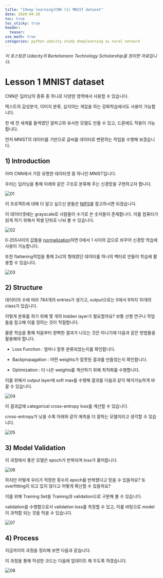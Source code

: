 ```yaml
---
title: "[Deep learning]CNN (1) MNIST dataset"
date: 2020-04-28
toc: true
toc_sticky: true
header:
  teaser: 
use_math: true
categories: python udacity study deeplearning ai nural network
---
```


*이 포스팅은 Udacity의 Bertelsmann Technology Scholarship을 정리한 자료입니다.*  

# Lesson 1 MNIST dataset

CNN은 딥러닝의 종류 중 하나로 다양한 영역에서 사용할 수 있습니다.

텍스트의 감성분석, 이미지 분류, 심지어는 게임을 하는 강화학습에서도 사용이 가능합니다.

한 때 전 세계를 들썩였던 알파고와 유사한 모델도 만들 수 있고, 드론에도 적용이 가능합니다. 

먼저 MNIST의 데이터를 기반으로 글씨를 데이터로 변환하는 작업을 수행해 보겠습니다.


## 1) Introduction


아마 CNN에서 가장 유명한 데이터셋 중 하나인 MNIST입니다. 

우리는 딥러닝을 통해 아래와 같은 구조로 분류해 주는 신경망을 구현하고자 합니다. 

![01](https://drive.google.com/uc?id=1UyMdaaLB1s11BIV7q6RRvl0vRNN_NUhP)

이 프로젝트에 대해 더 알고 싶으신 분들은 [NIPS](https://www.kaggle.com/benhamner/nips-papers)를 참고하시면 되겠습니다.

이 데이터셋에는 grayscale로 사람들이 수기로 쓴 숫자들이 존재합니다. 이를 컴퓨터가 읽게 하기 위해서 픽셀 단위로 나눠 볼 수 있습니다.

![02](https://drive.google.com/uc?id=1DYFDpUeB7Ysmh9eowX2MO0k2ABrvJSKR)

0-255사이의 값들을 [normalization](https://pytorch.org/docs/stable/torchvision/transforms.html#transforms-on-torch-tensor)하면 0에서 1 사이의 값으로 바꾸어 신경망 학습에 사용이 가능합니다.

또한 flattening작업을 통해 2x2의 형태였던 데이터를 하나의 벡터로 만들어 학습에 활용할 수 있습니다.

![03](https://drive.google.com/uc?id=1ENvVnPuYn25LHSY4WkDwFeMi2sbQrM6Q)


## 2) Structure

데이터의 수에 따라 784개의 entries가 생기고, output으로는 0에서 9까지 10개의 class가 있습니다.

이렇게 분류를 하기 위해 몇 개의 hidden layer가 필요할까요? 보통 선행 연구나 작업들을 참고해 이를 정하는 것이 적절합니다.

물론 학습을 통해 처음부터 완벽한 결과가 나오는 것은 아니기에 다음과 같은 방법들을 활용해야 합니다.

* Loss Function : 얼마나 잘못 분류되었는지를 확인합니다.

* Backpropagation : 어떤 weights가 잘못된 결과를 만들었는지 확인합니다.

* Optimization : 더 나은 weights를 계산하기 위해 최적화를 수행합니다.

이를 위해서 output layer에 soft max를 수행해 결과를 다음과 같이 해석가능하게 바꿀 수 있습니다.

![04](https://drive.google.com/uc?id=1BbghHAusBoozglu5G5Me0w0yttCsYztG)

이 결과값에 categorical cross-entropy loss를 계산할 수 있습니다. 

cross-entropy가 낮을 수록 아래와 같이 예측을 더 잘하는 모델이라고 생각할 수 있습니다.

![05](https://drive.google.com/uc?id=1E6r6lWQKE8I3RXvMIzJcYxAnaF2B72Yp)


## 3) Model Validation


이 과정에서 좋은 모델은 epoch가 반복되며 loss가 줄어듭니다.

![06](https://drive.google.com/uc?id=1KHS3z6jjShrJFD9MEX2qERgWJGr-l_UD)

하지만 어떻게 우리가 적정한 횟수의 epoch를 반복했다고 믿을 수 있을까요? 또 overfitting이 되고 있지 않다고 어떻게 확신할 수 있을까요?

이를 위해 Training Set을 Training과 validation으로 구분해 볼 수 있습니다.

validation을 수행함으로서 validation loss를 측정할 수 있고, 이를 바탕으로 model이 과적합 되는 것을 막을 수 있습니다.

![07](https://drive.google.com/uc?id=1nDZAjphObjRIGjNxOHqdVK0p97FBSDqa)


## 4) Process 

지금까지의 과정을 정리해 보면 다음과 같습니다.

이 과정을 통해 작성한 코드는 다음에 업데이트 해 두도록 하겠습니다. 

![08](https://drive.google.com/uc?id=1_-V8_o6PaFjzvtRhsaAo96WxPjoA7cEY)
